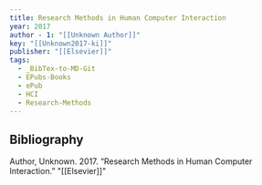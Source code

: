 ```yaml
---
title: Research Methods in Human Computer Interaction
year: 2017
author - 1: "[[Unknown Author]]"
key: "[[Unknown2017-ki]]"
publisher: "[[Elsevier]]"
tags:
  - _BibTex-to-MD-Git
  - EPubs-Books
  - ePub
  - HCI
  - Research-Methods
---
```


## Bibliography
Author, Unknown. 2017. “Research Methods in Human Computer Interaction.” "[[Elsevier]]"